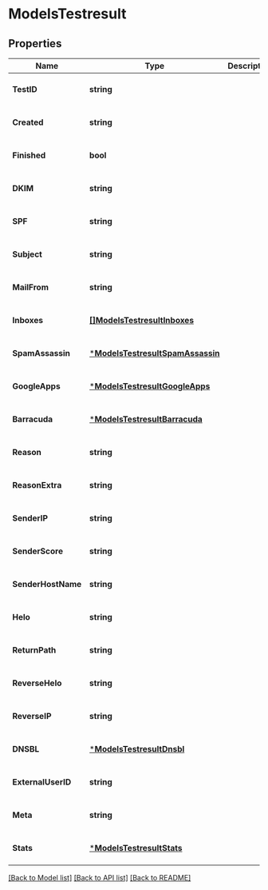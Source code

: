# ModelsTestresult

## Properties
Name | Type | Description | Notes
------------ | ------------- | ------------- | -------------
**TestID** | **string** |  | [optional] [default to null]
**Created** | **string** |  | [optional] [default to null]
**Finished** | **bool** |  | [optional] [default to null]
**DKIM** | **string** |  | [optional] [default to null]
**SPF** | **string** |  | [optional] [default to null]
**Subject** | **string** |  | [optional] [default to null]
**MailFrom** | **string** |  | [optional] [default to null]
**Inboxes** | [**[]ModelsTestresultInboxes**](models.testresult_Inboxes.md) |  | [optional] [default to null]
**SpamAssassin** | [***ModelsTestresultSpamAssassin**](models.testresult_SpamAssassin.md) |  | [optional] [default to null]
**GoogleApps** | [***ModelsTestresultGoogleApps**](models.testresult_GoogleApps.md) |  | [optional] [default to null]
**Barracuda** | [***ModelsTestresultBarracuda**](models.testresult_Barracuda.md) |  | [optional] [default to null]
**Reason** | **string** |  | [optional] [default to null]
**ReasonExtra** | **string** |  | [optional] [default to null]
**SenderIP** | **string** |  | [optional] [default to null]
**SenderScore** | **string** |  | [optional] [default to null]
**SenderHostName** | **string** |  | [optional] [default to null]
**Helo** | **string** |  | [optional] [default to null]
**ReturnPath** | **string** |  | [optional] [default to null]
**ReverseHelo** | **string** |  | [optional] [default to null]
**ReverseIP** | **string** |  | [optional] [default to null]
**DNSBL** | [***ModelsTestresultDnsbl**](models.testresult_DNSBL.md) |  | [optional] [default to null]
**ExternalUserID** | **string** |  | [optional] [default to null]
**Meta** | **string** |  | [optional] [default to null]
**Stats** | [***ModelsTestresultStats**](models.testresult_Stats.md) |  | [optional] [default to null]

[[Back to Model list]](../README.md#documentation-for-models) [[Back to API list]](../README.md#documentation-for-api-endpoints) [[Back to README]](../README.md)


